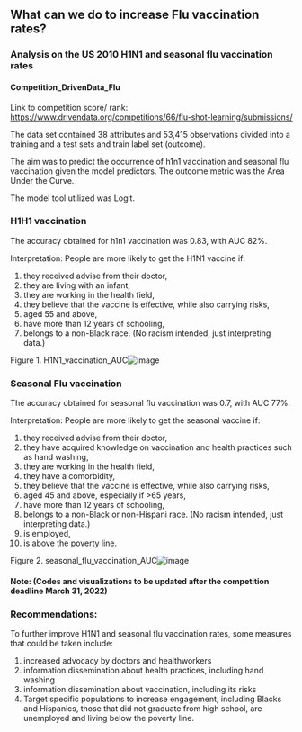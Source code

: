## What can we do to increase Flu vaccination rates?

### Analysis on the US 2010 H1N1 and seasonal flu vaccination rates

#### Competition_DrivenData_Flu

Link to competition score/ rank:  https://www.drivendata.org/competitions/66/flu-shot-learning/submissions/

The data set contained 38 attributes and 53,415 observations divided into a training and a test sets and train label set (outcome).  

The aim was to predict the occurrence of h1n1 vaccination and seasonal flu vaccination given the model predictors.  The outcome metric was the Area Under the Curve.

The model tool utilized was Logit.  

### H1H1 vaccination


The accuracy obtained for h1n1 vaccination was 0.83, with AUC 82%.  


Interpretation:  People are more likely to get the H1N1 vaccine if:

1.  they received advise from their doctor,
2.  they are living with an infant, 
3.  they are working in the health field,
4.  they believe that the vaccine is effective, while also carrying risks,
5.  aged 55 and above,
6.  have more than 12 years of schooling,
7.  belongs to a non-Black race.  (No racism intended, just interpreting data.) 

Figure 1.  H1N1_vaccination_AUC![image](https://user-images.githubusercontent.com/71532604/116790852-a07ec680-aa84-11eb-9c69-57ce49e13769.png)


### Seasonal Flu vaccination


The accuracy obtained for seasonal flu vaccination was 0.7, with AUC 77%.  


Interpretation:  People are more likely to get the seasonal vaccine if:

1.  they received advise from their doctor,
2.  they have acquired knowledge on vaccination and health practices such as hand washing,
3.  they are working in the health field,
4.  they have a comorbidity,
5.  they believe that the vaccine is effective, while also carrying risks,
6.  aged 45 and above, especially if >65 years,
7.  have more than 12 years of schooling,
8.  belongs to a non-Black or non-Hispani race.  (No racism intended, just interpreting data.)
9.  is employed,
10. is above the poverty line.


Figure 2.  seasonal_flu_vaccination_AUC![image](https://user-images.githubusercontent.com/71532604/116790812-539af000-aa84-11eb-9594-d3a262d6642b.png)

#### Note: (Codes and visualizations to be updated after the competition deadline March 31, 2022)


### Recommendations:

To further improve H1N1 and seasonal flu vaccination rates, some measures that could be taken include:

1.  increased advocacy by doctors and healthworkers
2.  information dissemination about health practices, including hand washing
3.  information dissemination about vaccination, including its risks
4.  Target specific populations to increase engagement, including Blacks and Hispanics, those that did not graduate from high school, are unemployed and living below the poverty line.

